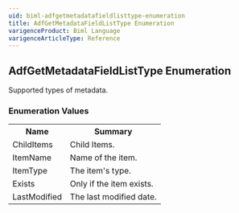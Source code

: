 ```yaml
---
uid: biml-adfgetmetadatafieldlisttype-enumeration
title: AdfGetMetadataFieldListType Enumeration
varigenceProduct: Biml Language
varigenceArticleType: Reference
---
```


## AdfGetMetadataFieldListType Enumeration<div class="LanguageSummary"><div class ="SummaryItem">Supported types of metadata.</div></div><div class="EnumValueGroup">### Enumeration Values<table id="EnumValue" class="MemberList"><tbody><tr><th class="MemberNameColumnHeader">Name</th><th class="MemberSummaryColumnHeader">Summary</th></tr><tr class="cd0"><td class="MemberName">ChildItems</td><td class="MemberSummary"><div class ="SummaryItem">Child Items.</div> </td></tr><tr class="cd1"><td class="MemberName">ItemName</td><td class="MemberSummary"><div class ="SummaryItem">Name of the item.</div> </td></tr><tr class="cd0"><td class="MemberName">ItemType</td><td class="MemberSummary"><div class ="SummaryItem">The item's type.</div> </td></tr><tr class="cd1"><td class="MemberName">Exists</td><td class="MemberSummary"><div class ="SummaryItem">Only if the item exists.</div> </td></tr><tr class="cd0"><td class="MemberName">LastModified</td><td class="MemberSummary"><div class ="SummaryItem">The last modified date.</div> </td></tr></tbody></table></div>